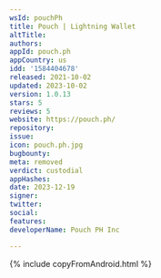 ```yaml
---
wsId: pouchPh
title: Pouch | Lightning Wallet
altTitle: 
authors: 
appId: pouch.ph
appCountry: us
idd: '1584404678'
released: 2021-10-02
updated: 2023-10-02
version: 1.0.13
stars: 5
reviews: 5
website: https://pouch.ph/
repository: 
issue: 
icon: pouch.ph.jpg
bugbounty: 
meta: removed
verdict: custodial
appHashes: 
date: 2023-12-19
signer: 
twitter: 
social: 
features: 
developerName: Pouch PH Inc

---
```


{% include copyFromAndroid.html %}
